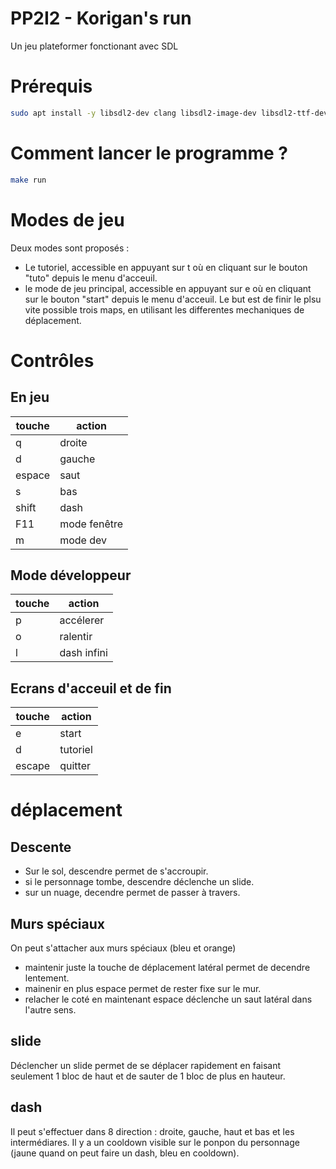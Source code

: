 # PP2I2 - Korigan's run

Un jeu plateformer fonctionant avec SDL

# Prérequis

```bash
sudo apt install -y libsdl2-dev clang libsdl2-image-dev libsdl2-ttf-dev libsdl2-mixer-dev
```

# Comment lancer le programme ?

```bash
make run
```

# Modes de jeu
Deux modes sont proposés : 
- Le tutoriel, accessible en appuyant sur t où en cliquant sur le bouton "tuto" depuis le menu d'acceuil.
- le mode de jeu principal, accessible en appuyant sur e où en cliquant sur le bouton "start" depuis le menu d'acceuil.
Le but est de finir le plsu vite possible trois maps, en utilisant les differentes mechaniques de déplacement.

# Contrôles
## En jeu
| touche |    action    |
| ------ | ------------ |
|   q    |    droite    |
|   d    |    gauche    |
| espace |     saut     |
|   s    |     bas      |
| shift  |     dash     |
|  F11   | mode fenêtre |
|   m    |   mode dev   |
## Mode développeur
| touche |    action    |
| ------ | ------------ |
|   p    |  accélerer   |
|   o    |   ralentir   |
|   l    | dash infini  |
## Ecrans d'acceuil et de fin
| touche |    action    |
| ------ | ------------ |
|   e    |    start     |
|   d    |   tutoriel   |
| escape |   quitter    |

# déplacement
## Descente
- Sur le sol, descendre permet de s'accroupir.
- si le personnage tombe, descendre déclenche un slide.
- sur un nuage, decendre permet de passer à travers.

## Murs spéciaux
On peut s'attacher aux murs spéciaux (bleu et orange)
- maintenir juste la touche de déplacement latéral permet de decendre lentement.
- mainenir en plus espace permet de rester fixe sur le mur.
- relacher le coté en maintenant espace déclenche un saut latéral dans l'autre sens.

## slide
Déclencher un slide permet de se déplacer rapidement en faisant seulement 1 bloc de haut et de sauter de 1 bloc de plus en hauteur.

## dash
Il peut s'effectuer dans 8 direction : droite, gauche, haut et bas et les intermédiares. Il y a un cooldown visible sur le ponpon du personnage (jaune quand on peut faire un dash, bleu en cooldown).
